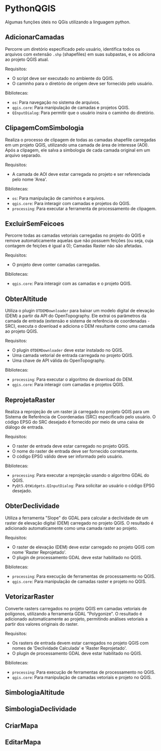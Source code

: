 # PythonQGIS

Algumas funções úteis no QGis utilizando a linguagem python.

## AdicionarCamadas

Percorre um diretório especificado pelo usuário, identifica todos os arquivos com extensão `.shp` (shapefiles) em suas subpastas, e os adiciona ao projeto QGIS atual.

Requisitos:
- O script deve ser executado no ambiente do QGIS.
- O caminho para o diretório de origem deve ser fornecido pelo usuário.

Bibliotecas:
- `os`: Para navegação no sistema de arquivos.
- `qgis.core`: Para manipulação de camadas e projetos QGIS.
- `QInputDialog`: Para permitir que o usuário insira o caminho do diretório.

## ClipagemComSimbologia

Realiza o processo de clipagem de todas as camadas shapefile carregadas em um projeto QGIS, utilizando uma camada de área de interesse (AOI). Após a clipagem, ele salva a simbologia de cada camada original em um arquivo separado.

Requisitos:
- A camada de AOI deve estar carregada no projeto e ser referenciada pelo nome 'Area'.

Bibliotecas:
- `os`: Para manipulação de caminhos e arquivos.
- `qgis.core`: Para interagir com camadas e projetos do QGIS.
- `processing`: Para executar a ferramenta de processamento de clipagem.

## ExcluirSemFeicoes

Percorre todas as camadas vetoriais carregadas no projeto do QGIS e remove automaticamente aquelas que não possuem feições (ou seja, cuja contagem de feições é igual a 0);
Camadas Raster não são afetadas.

Requisitos:
- O projeto deve conter camadas carregadas.

Bibliotecas:
- `qgis.core`: Para interagir com as camadas e o projeto QGIS.

## ObterAltitude

Utiliza o plugin `OTDEMDownloader` para baixar um modelo digital de elevação (DEM) a partir da API do OpenTopography. Ele extrai os parâmetros da camada de entrada (extensão e sistema de referência de coordenadas - SRC), executa o download e adiciona o DEM resultante como uma camada ao projeto QGIS.

Requisitos:
- O plugin `OTDEMDownloader` deve estar instalado no QGIS.
- Uma camada vetorial de entrada carregada no projeto QGIS.
- Uma chave de API válida do OpenTopography.

Bibliotecas:
- `processing`: Para executar o algoritmo de download do DEM.
- `qgis.core`: Para interagir com camadas e projetos QGIS.

## ReprojetaRaster

Realiza a reprojeção de um raster já carregado no projeto QGIS para um Sistema de Referência de Coordenadas (SRC) especificado pelo usuário. O código EPSG do SRC desejado é fornecido por meio de uma caixa de diálogo de entrada.

Requisitos:
- O raster de entrada deve estar carregado no projeto QGIS.
- O nome do raster de entrada deve ser fornecido corretamente.
- O código EPSG válido deve ser informado pelo usuário.

Bibliotecas:
- `processing`: Para executar a reprojeção usando o algoritmo GDAL do QGIS.
- `PyQt5.QtWidgets.QInputDialog`: Para solicitar ao usuário o código EPSG desejado.

## ObterDeclividade

Utiliza a ferramenta "Slope" do GDAL para calcular a declividade de um raster de elevação digital (DEM) carregado no projeto QGIS. O resultado é adicionado automaticamente como uma camada raster ao projeto.

Requisitos:
- O raster de elevação (DEM) deve estar carregado no projeto QGIS com nome 'Raster Reprojetado'.
- O plugin de processamento GDAL deve estar habilitado no QGIS.

Bibliotecas:
- `processing`: Para execução de ferramentas de processamento no QGIS.
- `qgis.core`: Para manipulação de camadas raster e projeto no QGIS.

## VetorizarRaster

Converte rasters carregados no projeto QGIS em camadas vetoriais de polígonos, utilizando a ferramenta GDAL "Polygonize". O resultado é adicionado automaticamente ao projeto, permitindo análises vetoriais a partir dos valores originais do raster.

Requisitos:
- Os rasters de entrada devem estar carregados no projeto QGIS com nomes de 'Declividade Calculada' e 'Raster Reprojetado'.
- O plugin de processamento GDAL deve estar habilitado no QGIS.

Bibliotecas:
- `processing`: Para execução de ferramentas de processamento no QGIS.
- `qgis.core`: Para manipulação de camadas vetoriais e projeto no QGIS.


## SimbologiaAltitude


## SimbologiaDeclividade


## CriarMapa


## EditarMapa
